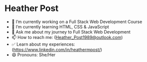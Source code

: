# Heather Post

- 🔭 I’m currently working on a Full Stack Web Development Course
- 🌱 I’m currently learning HTML, CSS & JavaScript
- 💬 Ask me about my journey to Full Stack Web Development
- 📫 How to reach me: (Heather_Post1989@outlook.com)
- ✅ Learn about my experiences: (https://www.linkedin.com/in/heathermpost/)
- 😄 Pronouns: She/Her

<!--
**HeatherPost89/HeatherPost89** is a ✨ _special_ ✨ repository because its `README.md` (this file) appears on your GitHub profile.-->
